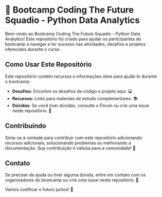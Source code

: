 # 🚀 Bootcamp Coding The Future Squadio - Python Data Analytics

Bem-vindo ao Bootcamp Coding The Future Squadio - Python Data Analytics! Este repositório foi criado para ajudar os participantes do bootcamp a navegar e ter sucesso nas atividades, desafios e projetos oferecidos durante o curso.

## Como Usar Este Repositório

Este repositório contém recursos e informações úteis para ajudá-lo durante o bootcamp:

- **Desafios:** Encontre os desafios de código e projeto aqui. 💻
- **Recursos:** Links para materiais de estudo complementares. 📚
- **Dúvidas:** Se você tiver dúvidas, consulte o Fórum ou crie uma issue neste repositório. 🤔

## Contribuindo

Sinta-se à vontade para contribuir com este repositório adicionando recursos adicionais, solucionando problemas ou melhorando a documentação. Sua contribuição é valiosa para a comunidade! 🙌

## Contato

Se precisar de ajuda ou tiver alguma dúvida, entre em contato com os organizadores do bootcamp ou crie uma issue neste repositório. 📧

Vamos codificar o futuro juntos! 🌟
